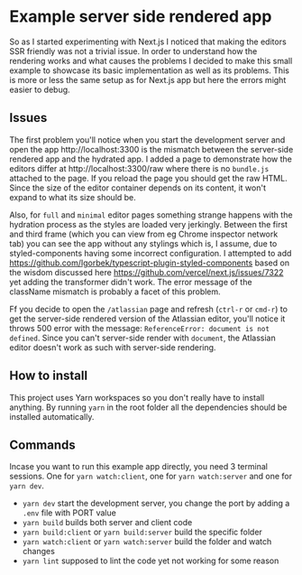 # Example server side rendered app

So as I started experimenting with Next.js I noticed that making the editors SSR friendly was not a trivial issue. In order to understand how the rendering works and what causes the problems I decided to make this small example to showcase its basic implementation as well as its problems. This is more or less the same setup as for Next.js app but here the errors might easier to debug.

## Issues

The first problem you'll notice when you start the development server and open the app http://localhost:3300 is the mismatch between the server-side rendered app and the hydrated app. I added a page to demonstrate how the editors differ at http://localhost:3300/raw where there is no `bundle.js` attached to the page. If you reload the page you should get the raw HTML. Since the size of the editor container depends on its content, it won't expand to what its size should be. 

Also, for `full` and `minimal` editor pages something strange happens with the hydration process as the styles are loaded very jerkingly. Between the first and third frame (which you can view from eg Chrome inspector network tab) you can see the app without any stylings which is, I assume, due to styled-components having some incorrect configuration. I attempted to add https://github.com/Igorbek/typescript-plugin-styled-components based on the wisdom discussed here https://github.com/vercel/next.js/issues/7322 yet adding the transformer didn't work. The error message of the className mismatch is probably a facet of this problem.

Ff you decide to open the `/atlassian` page and refresh (`ctrl-r` or `cmd-r`) to get the server-side rendered version of the Atlassian editor, you'll notice it throws 500 error with the message: `ReferenceError: document is not defined`. Since you can't server-side render with `document`, the Atlassian editor doesn't work as such with server-side rendering.

## How to install

This project uses Yarn workspaces so you don't really have to install anything. By running `yarn` in the root folder all the dependencies should be installed automatically.

## Commands

Incase you want to run this example app directly, you need 3 terminal sessions. One for `yarn watch:client`, one for `yarn watch:server` and one for `yarn dev`.

* `yarn dev` start the development server, you change the port by adding a `.env` file with PORT value
* `yarn build` builds both server and client code
* `yarn build:client` or `yarn build:server` build the specific folder
* `yarn watch:client` or `yarn watch:server` build the folder and watch changes
* `yarn lint` supposed to lint the code yet not working for some reason
